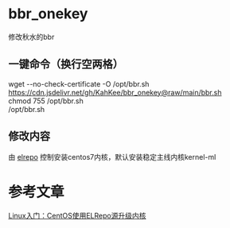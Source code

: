 # bbr_onekey
修改秋水的bbr

## 一键命令（换行空两格）
wget --no-check-certificate -O /opt/bbr.sh https://cdn.jsdelivr.net/gh/KahKee/bbr_onekey@raw/main/bbr.sh  
chmod 755 /opt/bbr.sh  
/opt/bbr.sh  

## 修改内容
由 [elrepo](http://elrepo.org/tiki/tiki-index.php) 控制安装centos7内核，默认安装稳定主线内核kernel-ml

# 参考文章
[Linux入门：CentOS使用ELRepo源升级内核](https://www.cnblogs.com/lideqiang/p/11108766.html)
